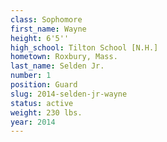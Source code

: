 ```yaml
---
class: Sophomore
first_name: Wayne
height: 6'5''
high_school: Tilton School [N.H.]
hometown: Roxbury, Mass.
last_name: Selden Jr.
number: 1
position: Guard
slug: 2014-selden-jr-wayne
status: active
weight: 230 lbs.
year: 2014
---
```

